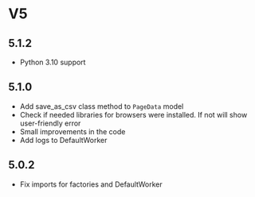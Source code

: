 # V5

## 5.1.2
- Python 3.10 support

## 5.1.0
- Add save_as_csv class method to `PageData` model
- Check if needed libraries for browsers were installed. If not will show user-friendly error
- Small improvements in the code
- Add logs to DefaultWorker

## 5.0.2
- Fix imports for factories and DefaultWorker
